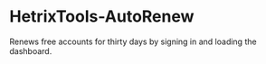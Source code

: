 # HetrixTools-AutoRenew
Renews free accounts for thirty days by signing in and loading the dashboard.
